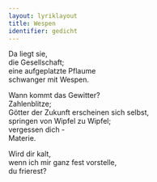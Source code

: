 ```yaml
---
layout: lyriklayout
title: Wespen
identifier: gedicht
---
```


Da liegt sie,  
die Gesellschaft;  
eine aufgeplatzte Pflaume  
schwanger mit Wespen.  

Wann kommt das Gewitter?  
Zahlenblitze;  
Götter der Zukunft erscheinen sich selbst,  
springen von Wipfel zu Wipfel;  
vergessen dich -  
Materie.  

Wird dir kalt,  
wenn ich mir ganz fest vorstelle,  
du frierest?  